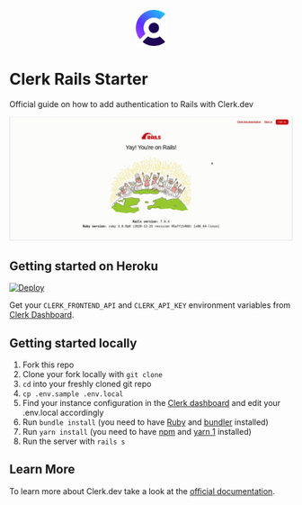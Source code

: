 <p align="center">
  <a href="https://www.clerk.dev/?utm_source=github&utm_medium=starter_repos&utm_campaign=rails_starter" target="_blank" align="center">
    <picture>
      <source media="(prefers-color-scheme: dark)" srcset="./docs/clerk-logo-light.png">
      <img src="./docs/clerk-logo-light.png" height="64">
    </picture>
  </a>
  <br />
</p>

# Clerk Rails Starter

Official guide on how to add authentication to Rails with Clerk.dev

![Sign up with Clerk.dev](/sign_up.gif)

## Getting started on Heroku

[![Deploy](https://www.herokucdn.com/deploy/button.svg)](https://heroku.com/deploy?template=https://github.com/clerkinc/clerk-rails-starter)

Get your `CLERK_FRONTEND_API` and `CLERK_API_KEY` environment variables from [Clerk Dashboard](https://dashboard.clerk.dev).
## Getting started locally

1. Fork this repo
2. Clone your fork locally with `git clone`
3. `cd` into your freshly cloned git repo
4. `cp .env.sample .env.local`
5. Find your instance configuration in the [Clerk
  dashboard](https://dashboard.clerk.dev/) and edit your .env.local accordingly
6. Run `bundle install` (you need to have [Ruby](https://www.ruby-lang.org/en/documentation/installation/) and [bundler](https://bundler.io/) installed)
7. Run `yarn install` (you need to have [npm](https://docs.npmjs.com/downloading-and-installing-node-js-and-npm) and
  [yarn 1](https://classic.yarnpkg.com/en/docs/install) installed)
8. Run the server with `rails s`

## Learn More
To learn more about Clerk.dev take a look at the [official documentation](https://docs.clerk.dev/).

